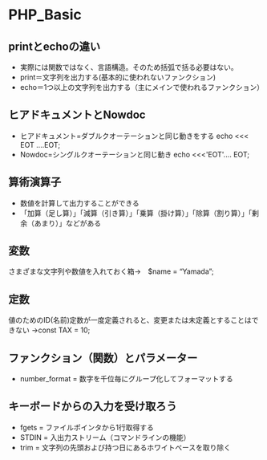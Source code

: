 # PHP_Basic
## printとechoの違い
- 実際には関数ではなく、言語構造。そのため括弧で括る必要はない。
- print＝文字列を出力する(基本的に使われないファンクション)
- echo＝1つ以上の文字列を出力する（主にメインで使われるファンクション）
## ヒアドキュメントとNowdoc
- ヒアドキュメント=ダブルクオーテーションと同じ動きをする echo <<< EOT ....EOT;
- Nowdoc=シングルクオーテーションと同じ動き echo <<<'EOT'.... EOT;
## 算術演算子
- 数値を計算して出力することができる
- 「加算（足し算）」「減算（引き算）」「乗算（掛け算）」「除算（割り算）」「剰余（あまり）」などがある
## 変数
さまざまな文字列や数値を入れておく箱→　$name = “Yamada”;
## 定数
値のためのID(名前)定数が一度定義されると、変更または未定義とすることはできない →const TAX = 10;
## ファンクション（関数）とパラメーター
- number_format = 数字を千位毎にグループ化してフォーマットする
## キーボードからの入力を受け取ろう
- fgets = ファイルポインタから1行取得する
- STDIN = 入出力ストリーム（コマンドラインの機能）
- trim = 文字列の先頭および持つ日にあるホワイトベースを取り除く